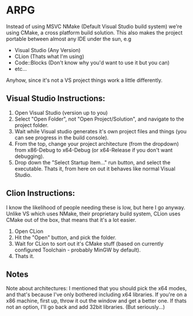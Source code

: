 # ARPG

Instead of using MSVC NMake (Default Visual Studio build system) we're using CMake, a cross platform build solution. This also makes the project portable between almost any IDE under the sun, e.g

- Visual Studio (Any Version)
- CLion (Thats what I'm using)
- Code::Blocks (Don't know why you'd want to use it but you can)
- etc...

Anyhow, since it's not a VS project things work a little differently.

## Visual Studio Instructions:

1. Open Visual Studio (version up to you)
2. Select "Open Folder", not "Open Project/Solution", and navigate to the project folder.
3. Wait while Visual studio generates it's own project files and things (you can see progress in the build console).
4. From the top, change your project architecture (from the dropdown) from x86-Debug to x64-Debug (or x64-Release if you don't want debugging).
5. Drop down the "Select Startup Item..." run button, and select the executable. Thats it, from here on out it behaves like normal Visual Studio.

## Clion Instructions:

I know the likelihood of people needing these is low, but here I go anyway. Unlike VS which uses NMake, their proprietary build system, CLion uses CMake out of the box, that means that it's a lot easier.

1. Open CLion
2. Hit the "Open" button, and pick the folder.
3. Wait for CLion to sort out it's CMake stuff (based on currently configured Toolchain - probably MinGW by default).
4. Thats it.

## Notes

Note about architectures: I mentioned that you should pick the x64 modes, and that's because I've only bothered including x64 libraries. If you're on a x86 machine, first up, throw it out the window and get a better one. If thats not an option, I'll go back and add 32bit libraries. (But seriously...)
